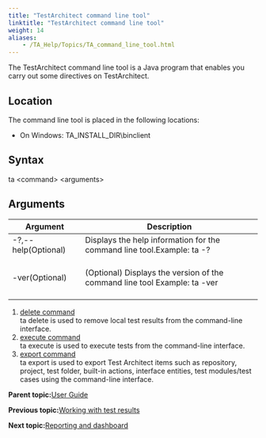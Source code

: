 ```yaml
--- 
title: "TestArchitect command line tool"
linktitle: "TestArchitect command line tool"
weight: 14
aliases: 
    - /TA_Help/Topics/TA_command_line_tool.html
---
```


The TestArchitect command line tool is a Java program that enables you carry out some directives on TestArchitect.

## Location

The command line tool is placed in the following locations:

-   On Windows: TA\_INSTALL\_DIR\\binclient

## Syntax

ta <command\> <arguments\>

## Arguments

|Argument|Description|
|--------|-----------|
|-?,--help\(Optional\)<br><br>|Displays the help information for the command line tool.Example: ta -?<br><br>|<br>
|-ver\(Optional\)<br><br>|\(Optional\) Displays the version of the command line tool Example: ta -ver<br><br>|<br>

1.  [delete command](/TA_Help/Topics/TA_command_line_delete.html)  
ta delete is used to remove local test results from the command-line interface.
2.  [execute command](/TA_Help/Topics/TA_command_line_execute.html)  
ta execute is used to execute tests from the command-line interface.
3.  [export command](/TA_Help/Topics/TA_command_line_export.html)  
ta export is used to export Test Architect items such as repository, project, test folder, built-in actions, interface entities, test modules/test cases using the command-line interface.

**Parent topic:**[User Guide](/TA_Help/Topics/User_Guide_begin.html)

**Previous topic:**[Working with test results](/TA_Help/Topics/Test_result.html)

**Next topic:**[Reporting and dashboard](/TA_Help/Topics/Reporting_dashboard_def.html)

